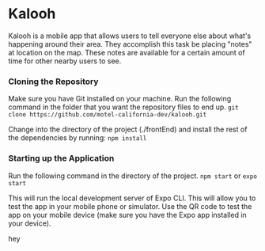 # Kalooh

Kalooh is a mobile app that allows users to tell everyone else about what's happening around their area. They accomplish this task be placing "notes" at location on the map. These notes are available for a certain amount of time for other nearby users to see.

### Cloning the Repository
Make sure you have Git installed on your machine.
Run the following command in the folder that you want the repository files to end up.
`git clone https://github.com/motel-california-dev/kalooh.git`

Change into the directory of the project (./frontEnd) and install the rest of the dependencies by running:
`npm install`

### Starting up the Application
Run the following command in the directory of the project.
`npm start` or `expo start`

This will run the local development server of Expo CLI. This will allow you to test the app in your mobile phone or simulator. Use the QR code to test the app on your mobile device (make sure you have the Expo app installed in your device).

hey
